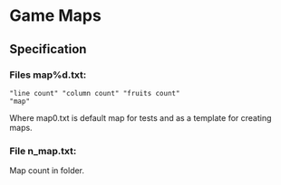 # Game Maps

## Specification

### Files map%d.txt:

```
"line count" "column count" "fruits count"
"map"
```

Where map0.txt is default map for tests and as a template for creating maps.

### File n_map.txt:

Map count in folder.
